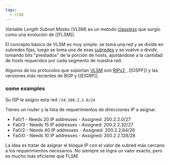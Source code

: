 ```yaml
---
tags:
  - CCNA
---
```

*Variable Length Subnet Masks* (VLSM) es un metodo [classless](classless.md) que surgio como una evolución de [[FLSM]]. 

El concepto básico de VLSM es muy simple: se toma una red y se divide en subredes fijas, luego se toma una de esas [subredes](https://es.wikipedia.org/wiki/Subred "Subred") y se vuelve a dividir, tomando bits "prestados" de la porción de hosts, ajustándose a la cantidad de hosts requeridos por cada segmento de nuestra red.

Algunos de los protocolos que soportan [VLSM]() son [RIPv2](../Routing/RIP/RIPv2.md) , [[OSPF]] y las versiones más recientes de BGP y [[EIGRP]].


### some examples 
Su ISP le asigno esta red `/24`: `200.2.2.0/24`

Tienes un router y la lista de requerimientos de direcciones IP a asignar. 
- Fa0/1 - Needs 20 IP addresses - Assigned: 200.2.2.0/27
- Fa0/3 - Needs 15 IP addresses - Assigned: 200.2.2.32/27
- Fa0/2 - Needs 40 IP addresses - Assigned: 200.2.2.64/26
- Fa0/0 - Needs 10 IP addresses - Assigned: 200.2.2.128/28

La idea es tratar de asignar el bloque IP con el valor de subred más cercano a los requerimientos necesarios. No siempre se logra un valor exacto, pero es mucho más eficiente que FLSM. 